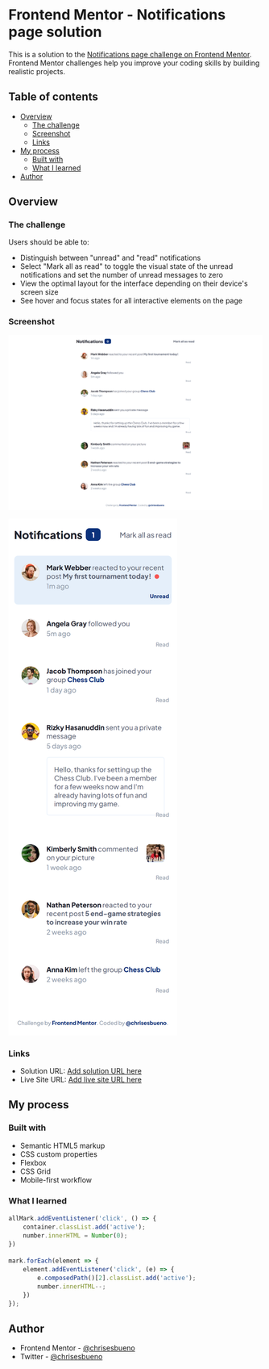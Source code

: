 # Frontend Mentor - Notifications page solution

This is a solution to the [Notifications page challenge on Frontend Mentor](https://www.frontendmentor.io/challenges/notifications-page-DqK5QAmKbC). Frontend Mentor challenges help you improve your coding skills by building realistic projects. 

## Table of contents

- [Overview](#overview)
  - [The challenge](#the-challenge)
  - [Screenshot](#screenshot)
  - [Links](#links)
- [My process](#my-process)
  - [Built with](#built-with)
  - [What I learned](#what-i-learned)
- [Author](#author)

## Overview

### The challenge

Users should be able to:

- Distinguish between "unread" and "read" notifications
- Select "Mark all as read" to toggle the visual state of the unread notifications and set the number of unread messages to zero
- View the optimal layout for the interface depending on their device's screen size
- See hover and focus states for all interactive elements on the page

### Screenshot

![](Desktop.png)

![](Mobile.png)

### Links

- Solution URL: [Add solution URL here](https://www.frontendmentor.io/solutions/notifications-page-Vom3UI9POs)
- Live Site URL: [Add live site URL here](https://chrisesbueno.github.io/notifications-page/)

## My process

### Built with

- Semantic HTML5 markup
- CSS custom properties
- Flexbox
- CSS Grid
- Mobile-first workflow

### What I learned

```js
allMark.addEventListener('click', () => {
    container.classList.add('active');
    number.innerHTML = Number(0);
})

mark.forEach(element => {
    element.addEventListener('click', (e) => {
        e.composedPath()[2].classList.add('active');
        number.innerHTML--;
    })
});
```

## Author

- Frontend Mentor - [@chrisesbueno](https://www.frontendmentor.io/profile/chrisesbueno)
- Twitter - [@chrisesbueno](https://www.twitter.com/chrisesbueno)

